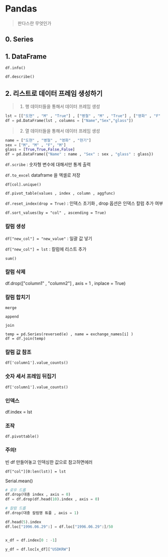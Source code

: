 # Pandas

> 판다스란 무엇인가



## 0. Series



## 1. DataFrame

`df.info()`

`df.describe()`



## 2. 리스트로 데이터 프레임 생성하기



> 1. 행 데이터들을 통해서 데이터 프레임 생성

```python
lst = [["도현" , "M" , "True"] , ["병철" , "M" , "True"] , ["영화" , "F" , "False"] , ["현기" , "M" , "False"]]       
df = pd.DataFrame(lst , columns = ["Name","Sex","glass"])
```




>2. 열 데이터들을 통해서 데이터 프레임 생성

```python
name = ["도현" , "병철" , "영화" , "현기"]
sex = ["M", "M" , "F", "M"]
glass = [True,True,False,False]
df = pd.DataFrame({"Name" : name , "Sex" : sex , "glass" : glass})
```





`df.scribe`  : 숫자형 변수에 대해서만 통계 출력

`df.to_excel`  dataframe 을 엑셀로 저장

`df[col].unique()` 

`df.pivot_table(values , index , column , aggfunc)`

`df.reset_index(drop = True)`  :  인덱스 초기화 , drop 옵션은 인덱스 칼럼 추가 여부



`df.sort_values(by = "col" , ascending = True)` 

### 칼럼 생성

`df["new_col"] = "new_value"`  : 일괄 값 넣기

`df["new_col"] = lst`	:	칼럼에 리스트 추가

`sum()`



### 칼럼 삭제

df.drop(["column1" , "column2"] , axis = 1 , inplace = True)



### 칼럼 합치기

`merge`

`append`

`join`

    temp = pd.Series(reversed(e) , name = exchange_names[i] )
    df = df.join(temp)
### 칼럼 값 참조

`df['column1'].value_counts()`



### 숫자 세서 프레임 뒤집기

`df['column1'].value_counts()`



### 인덱스

df.index = lst



### 조작

`df.pivottable()`



### 주의!

빈 df 만들어놓고  인덱싱한 값으로 참고하면에러

```
df["col"][0:len(lst)] = lst
```





Serial.mean()





```python
# 로우 드롭
df.drop(대충 index , axis = 0)
df = df.drop(df.head(10).index , axis = 0)

# 칼럼 드롭
df.drop(대충 칼럼명 튜플 , axis = 1)

df.head(5).index
df.loc["1996.06.29":] = df.loc["1996.06.29":]/50


x_df = df.index[0 : -1]

y_df = df.loc[x_df]["USDKRW"]

```



